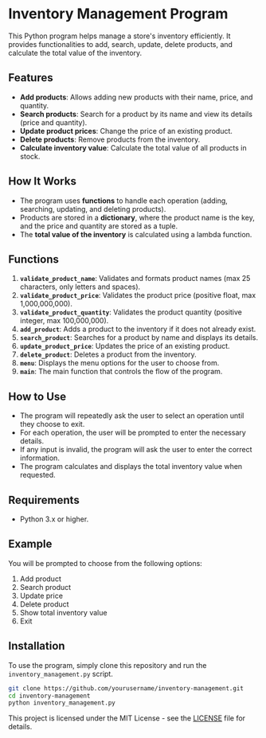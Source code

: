 # Inventory Management Program

This Python program helps manage a store's inventory efficiently. It provides functionalities to add, search, update, delete products, and calculate the total value of the inventory.

## Features
- **Add products**: Allows adding new products with their name, price, and quantity.
- **Search products**: Search for a product by its name and view its details (price and quantity).
- **Update product prices**: Change the price of an existing product.
- **Delete products**: Remove products from the inventory.
- **Calculate inventory value**: Calculate the total value of all products in stock.

## How It Works
- The program uses **functions** to handle each operation (adding, searching, updating, and deleting products).
- Products are stored in a **dictionary**, where the product name is the key, and the price and quantity are stored as a tuple.
- The **total value of the inventory** is calculated using a lambda function.

## Functions
1. **`validate_product_name`**: Validates and formats product names (max 25 characters, only letters and spaces).
2. **`validate_product_price`**: Validates the product price (positive float, max 1,000,000,000).
3. **`validate_product_quantity`**: Validates the product quantity (positive integer, max 100,000,000).
4. **`add_product`**: Adds a product to the inventory if it does not already exist.
5. **`search_product`**: Searches for a product by name and displays its details.
6. **`update_product_price`**: Updates the price of an existing product.
7. **`delete_product`**: Deletes a product from the inventory.
8. **`menu`**: Displays the menu options for the user to choose from.
9. **`main`**: The main function that controls the flow of the program.

## How to Use
- The program will repeatedly ask the user to select an operation until they choose to exit.
- For each operation, the user will be prompted to enter the necessary details.
- If any input is invalid, the program will ask the user to enter the correct information.
- The program calculates and displays the total inventory value when requested.

## Requirements
- Python 3.x or higher.

## Example
You will be prompted to choose from the following options:
1. Add product
2. Search product
3. Update price
4. Delete product
5. Show total inventory value
6. Exit

## Installation
To use the program, simply clone this repository and run the `inventory_management.py` script.

```bash
git clone https://github.com/yourusername/inventory-management.git
cd inventory-management
python inventory_management.py
```

This project is licensed under the MIT License - see the [LICENSE](https://github.com/Carturo8/Inventory-Management/edit/main/README.md) file for details.
